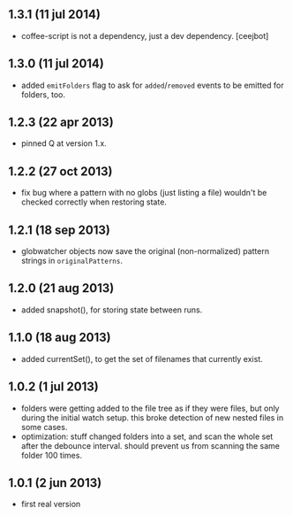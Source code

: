 ## 1.3.1 (11 jul 2014)

- coffee-script is not a dependency, just a dev dependency. [ceejbot]

## 1.3.0 (11 jul 2014)

- added `emitFolders` flag to ask for `added`/`removed` events to be emitted
  for folders, too.

## 1.2.3 (22 apr 2013)

- pinned Q at version 1.x.

## 1.2.2 (27 oct 2013)

- fix bug where a pattern with no globs (just listing a file) wouldn't be
  checked correctly when restoring state.

## 1.2.1 (18 sep 2013)

- globwatcher objects now save the original (non-normalized) pattern strings
  in `originalPatterns`.

## 1.2.0 (21 aug 2013)

- added snapshot(), for storing state between runs.

## 1.1.0 (18 aug 2013)

- added currentSet(), to get the set of filenames that currently exist.

## 1.0.2 (1 jul 2013)

- folders were getting added to the file tree as if they were files, but only
  during the initial watch setup. this broke detection of new nested files
  in some cases.
- optimization: stuff changed folders into a set, and scan the whole set
  after the debounce interval. should prevent us from scanning the same
  folder 100 times.

## 1.0.1 (2 jun 2013)

- first real version
